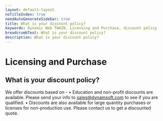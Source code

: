 ```yaml
---
layout: default-layout
noTitleIndex: true
needAutoGenerateSidebar: true
title: What is your discount policy?
keywords: Dynamic Web TWAIN, Licensing and Purchase, discount policy
breadcrumbText: What is your discount policy?
description: What is your discount policy?
---
```


# Licensing and Purchase

## What is your discount policy?

We offer discounts based on -
• Education and non-profit discounts are available. Please send your info to <a href="mailto:sales@dynamsoft.com" target="_blank">sales@dynamsoft.com</a> to see if you are qualified.
• Discounts are also available for large quantity purchases or licenses for non-production use. Please contact us to get a discounted quote.
